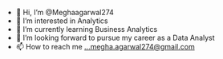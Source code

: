 - 👋 Hi, I’m @Meghaagarwal274
- 👀 I’m interested in Analytics
- 🌱 I’m currently learning Business Analytics
- 💞️ I’m looking forward to pursue my career as a Data Analyst
- 📫 How to reach me ...megha.agarwal274@gmail.com

<!---
Meghaagarwal274/Meghaagarwal274 is a ✨ special ✨ repository because its `README.md` (this file) appears on your GitHub profile.
You can click the Preview link to take a look at your changes.
--->
